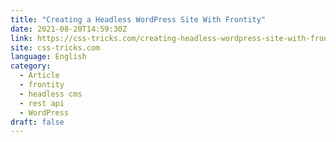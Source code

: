 ```yaml
---
title: "Creating a Headless WordPress Site With Frontity"
date: 2021-08-20T14:59:30Z
link: https://css-tricks.com/creating-headless-wordpress-site-with-frontity/?utm_medium=RSS&utm_source=news.12bit.vn
site: css-tricks.com
language: English
category:
  - Article
  - frontity
  - headless cms
  - rest api
  - WordPress
draft: false
---
```


